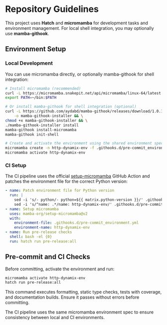 # Repository Guidelines

This project uses **Hatch** and **micromamba** for development tasks and environment management. For local shell integration, you may optionally use **mamba-githook**.

## Environment Setup

### Local Development

You can use micromamba directly, or optionally mamba-githook for shell integration:

```bash
# Install micromamba (recommended)
curl -L https://micromamba.snakepit.net/api/micromamba/linux-64/latest | tar -xvj -C ~/bin
export PATH=~/bin:$PATH

# Or install mamba-githook for shell integration (optional)
curl -L https://github.com/aydabd/mamba-githook/releases/download/1.0.1/mamba-githook-installer-linux-amd64 \
    -o mamba-githook-installer && \
chmod +x mamba-githook-installer && \
./mamba-githook-installer install
mamba-githook install-micromamba
mamba-githook init-shell

# Create and activate the environment using the shared environment spec
micromamba create -n http-dynamix-env -f .githooks.d/pre-commit_environment.yml -y
micromamba activate http-dynamix-env
```

### CI Setup

The CI pipeline uses the official [setup-micromamba](https://github.com/mamba-org/setup-micromamba) GitHub Action and patches the environment file for the correct Python version:

```yaml
- name: Patch environment file for Python version
  run: |
    sed -i 's/- python/- python=${{ matrix.python-version }}/' .githooks.d/pre-commit_environment.yml
    sed -i 's/^name: .*/name: http-dynamix-env/' .githooks.d/pre-commit_environment.yml
- name: Setup micromamba
  uses: mamba-org/setup-micromamba@v2
  with:
    environment-file: .githooks.d/pre-commit_environment.yml
    environment-name: http-dynamix-env
- name: Run pre-release checks
  shell: bash -el {0}
  run: hatch run pre-release:all
```

## Pre-commit and CI Checks

Before committing, activate the environment and run:

```bash
micromamba activate http-dynamix-env
hatch run pre-release:all
```

This command executes formatting, static type checks, tests with coverage, and documentation builds. Ensure it passes without errors before committing.

The CI pipeline uses the same micromamba environment spec to ensure consistency between local and CI environments.


